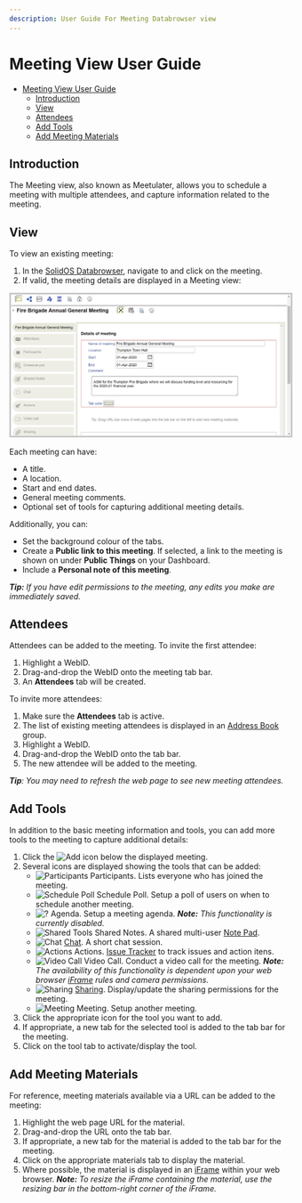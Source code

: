```yaml
---
description: User Guide For Meeting Databrowser view
---
```


# Meeting View User Guide

- [Meeting View User Guide](#meeting-view-user-guide)
  - [Introduction](#introduction)
  - [View](#view)
  - [Attendees](#attendees)
  - [Add Tools](#add-tools)
  - [Add Meeting Materials](#add-meeting-materials)

## Introduction
The Meeting view, also known as Meetulater, allows you to schedule a meeting with multiple attendees, and capture information related to the meeting.

## View
To view an existing meeting:
1. In the [SolidOS Databrowser](./../../README.md), navigate to and click on the meeting.
3. If valid, the meeting details are displayed in a Meeting view:

<img src="Meeting_View.png" alt="Meeting (Meetulater)" width="1024" style="border: 1; border-style:solid; border-color: rgb(200,200,200)">

Each meeting can have:
- A title.
- A location.
- Start and end dates.
- General meeting comments.
- Optional set of tools for capturing additional meeting details.

Additionally, you can:
- Set the background colour of the tabs.
- Create a **Public link to this meeting**. If selected, a link to the meeting is shown on under **Public Things** on your Dashboard.
- Include a **Personal note of this meeting**.

_**Tip:** If you have edit permissions to the meeting, any edits you make are immediately saved._

## Attendees
Attendees can be added to the meeting. To invite the first attendee:
1. Highlight a WebID.
2. Drag-and-drop the WebID onto the meeting tab bar.
3. An **Attendees** tab will be created.

To invite more attendees:
1. Make sure the **Attendees** tab is active.
2. The list of existing meeting attendees is displayed in an [Address Book](./../addressbook/userguide.md) group.
2. Highlight a WebID.
3. Drag-and-drop the WebID onto the tab bar.
4. The new attendee will be added to the meeting.

_**Tip**: You may need to refresh the web page to see new meeting attendees._

## Add Tools
In addition to the basic meeting information and tools, you can add more tools to the meeting to capture additional details:
1. Click the <img src="https://solidos.github.io/solid-ui/src/icons/noun_19460_green.svg" alt="Add" width="16"> icon below the displayed meeting.
2. Several icons are displayed showing the tools that can be added:
    - <img src="https://solidos.github.io/solid-ui/src/icons/noun_339237.svg" alt="Participants" width="16"> Participants. Lists everyone who has joined the meeting.
    - <img src="https://solidos.github.io/solid-ui/src/icons/noun_346777.svg" alt="Schedule Poll" width="16"> Schedule Poll. Setup a poll of users on when to schedule another meeting.
    - <img src="https://solidos.github.io/solid-ui/src/icons/noun_48218.svg" alt="?" width="16"> Agenda. Setup a meeting agenda. _**Note:** This functionality is currently disabled._
    - <img src="https://solidos.github.io/solid-ui/src/icons/noun_79217.svg" alt="Shared Tools" width="16"> Shared Notes. A shared multi-user [Note Pad](./../notepad/userguide.md).
    - <img src="https://solidos.github.io/solid-ui/src/icons/noun_346319.svg" alt="Chat" width="16"> [Chat](./../chat/userguide.md). A short chat session. 
    - <img src="https://solidos.github.io/solid-ui/src/icons/noun_17020.svg" alt="Actions" width="16"> Actions. [Issue Tracker](https://github.com/solidos/issue-pane/blob/main/README.md) to track issues and action itens.
    - <img src="https://solidos.github.io/solid-ui/src/icons/noun_260227.svg" alt="Video Call" width="16"> Video Call. Conduct a video call for the meeting. _**Note:** The availability of this functionality is dependent upon your web browser [iFrame](https://www.w3.org/TR/2011/WD-html5-20110525/the-iframe-element.html#the-iframe-element) rules and camera permissions._
    - <img src="https://solidos.github.io/solid-ui/src/icons/noun_123691.svg" alt="Sharing" width="16"> [Sharing](./../views/sharing/userguide.md). Display/update the sharing permissions for the meeting.
    - <img src="https://solidos.github.io/solid-ui/src/icons/noun_66617.svg" alt="Meeting" width="16"> Meeting. Setup another meeting.
3. Click the appropriate icon for the tool you want to add.
4. If appropriate, a new tab for the selected tool is added to the tab bar for the meeting.
5. Click on the tool tab to activate/display the tool.

## Add Meeting Materials
For reference, meeting materials available via a URL can be added to the meeting:
1. Highlight the web page URL for the material.
2. Drag-and-drop the URL onto the tab bar.
3. If appropriate, a new tab for the material is added to the tab bar for the meeting.
4. Click on the appropriate materials tab to display the material.
5. Where possible, the material is displayed in an [iFrame](https://www.w3.org/TR/2011/WD-html5-20110525/the-iframe-element.html#the-iframe-element) within your web browser. _**Note:** To resize the iFrame containing the material, use the resizing bar in the bottom-right corner of the iFrame._